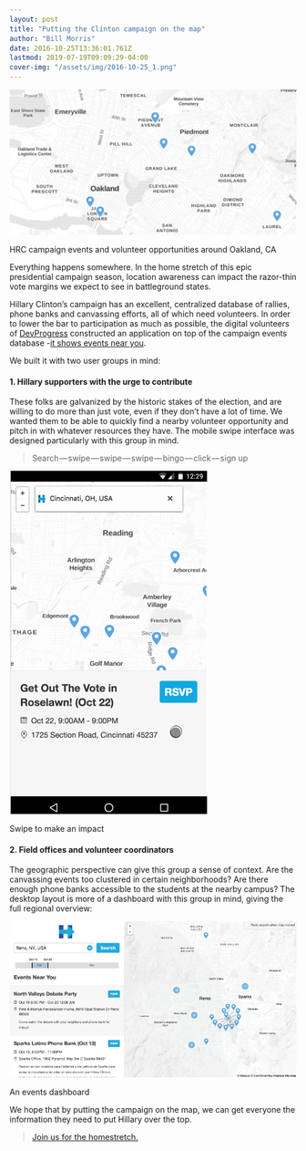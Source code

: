 ```yaml
---
layout: post
title: "Putting the Clinton campaign on the map"
author: "Bill Morris"
date: 2016-10-25T13:36:01.761Z
lastmod: 2019-07-19T09:09:29-04:00
cover-img: "/assets/img/2016-10-25_1.png"
---
```


![image](/shoals/assets/img/2016-10-25_1.png)

HRC campaign events and volunteer opportunities around Oakland, CA

Everything happens somewhere. In the home stretch of this epic presidential campaign season, location awareness can impact the razor-thin vote margins we expect to see in battleground states.

Hillary Clinton’s campaign has an excellent, centralized database of rallies, phone banks and canvassing efforts, all of which need volunteers. In order to lower the bar to participation as much as possible, the digital volunteers of [DevProgress](https://devprogress.us/) constructed an application on top of the campaign events database -[it shows events near you](https://devprogress.us/hrc-events).

We built it with two user groups in mind:

#### 1. Hillary supporters with the urge to contribute

These folks are galvanized by the historic stakes of the election, and are willing to do more than just vote, even if they don’t have a lot of time. We wanted them to be able to quickly find a nearby volunteer opportunity and pitch in with whatever resources they have. The mobile swipe interface was designed particularly with this group in mind.
> Search — swipe — swipe — swipe — bingo — click — sign up



![image](/shoals/assets/img/2016-10-25_2.gif)

Swipe to make an impact



#### 2. Field offices and volunteer coordinators

The geographic perspective can give this group a sense of context. Are the canvassing events too clustered in certain neighborhoods? Are there enough phone banks accessible to the students at the nearby campus? The desktop layout is more of a dashboard with this group in mind, giving the full regional overview:




![image](/shoals/assets/img/2016-10-25_3.png)

An events dashboard



We hope that by putting the campaign on the map, we can get everyone the information they need to put Hillary over the top.
> [Join us for the homestretch.](https://devprogress.us/hrc-events)
